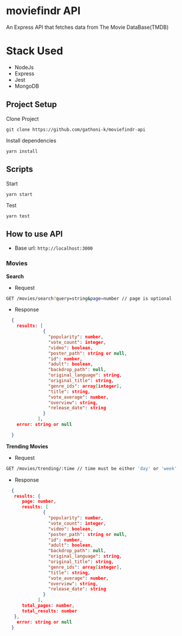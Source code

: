 # moviefindr API

An Express API that fetches data from The Movie DataBase(TMDB)

# Stack Used

- NodeJs
- Express
- Jest
- MongoDB

## Project Setup

Clone Project

`git clone https://github.com/gathoni-k/moviefindr-api`

Install dependencies

`yarn install`

## Scripts

Start

`yarn start`

Test

`yarn test`

## How to use API

- Base url: `http://localhost:3000`

### Movies

**Search**

- Request

```bash
GET /movies/search?query=string&page=number // page is optional
```

- Response

```json
  {
    results: [
              {
                "popularity": number,
                "vote_count": integer,
                "video": boolean,
                "poster_path": string or null,
                "id": number,
                "adult": boolean,
                "backdrop_path": null,
                "original_language": string,
                "original_title": string,
                "genre_ids": array[integer],
                "title": string,
                "vote_average": number,
                "overview": string,
                "release_date": string
              }
            ],
    error: string or null

  }
```

**Trending Movies**

- Request

```bash
GET /movies/trending/:time // time must be either 'day' or 'week'
```

- Response

```json
  {
   results: {
      page: number,
      results: [
              {
                "popularity": number,
                "vote_count": integer,
                "video": boolean,
                "poster_path": string or null,
                "id": number,
                "adult": boolean,
                "backdrop_path": null,
                "original_language": string,
                "original_title": string,
                "genre_ids": array[integer],
                "title": string,
                "vote_average": number,
                "overview": string,
                "release_date": string
              }
            ],
      total_pages: number,
      total_results: number
   },
    error: string or null
  }
```
